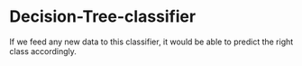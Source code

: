 # Decision-Tree-classifier
If we feed any new data to this classifier, it would be able to predict the right class accordingly.
